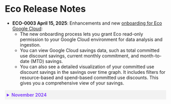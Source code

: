 # Eco Release Notes

* **ECO-0003 April 15, 2025**: Enhancements and new [onboarding for Eco Google Cloud](eco/getting-started/connect-gc-account):
   * The new onboarding process lets you grant Eco read-only permission to your Google Cloud environment for data analysis and ingestion.
   * You can view Google Cloud savings data, such as total committed use discount savings, current monthly commitment, and month-to-date (MTD) savings.
   * You can also see a detailed visualization of your committed use discount savings in the savings over time graph. It includes filters for resource-based and spend-based committed use discounts. This gives you a comprehensive view of your savings.

 <details style="background:#f2f2f2; padding:6px; margin:10px 0px 0px 0px">
   <summary markdown="span" style="color:#7632FE; font-weight:600">November 2024</summary>

<div style="padding-left:16px">

* **ECO-0002 November 27, 2024**: You can now view the following Effective Savings Rate (ESR is a FinOps metric that measures the actual ROI of cloud discount instruments) data in the Eco console:

  * EC2 ESR
  * Non-EC2 ESR
  * EC2 ESR with Spot

  You can also view the:

   * ESR graph, which displays the ESR data in more detail.
   * Effective Cost and Waste graph, which displays the effective hourly cost (actual incurred cost with upfront costs distributed) and waste over the last 120 days. Costs are displayed across the three main purchase options and any unused commitments.
   * Utilization Over Time graph, which displays the combined utilization of reserved instances and savings plans.
  
  [Learn more](eco/tutorials/view-your-savings).



* **ECO-0001 November 5, 2024**: The new Ocean integration for Eco allows you to use spot instances more consistently and optimize your savings. [Learn more](eco/tutorials/ocean-int).

 </div>
 </details>
